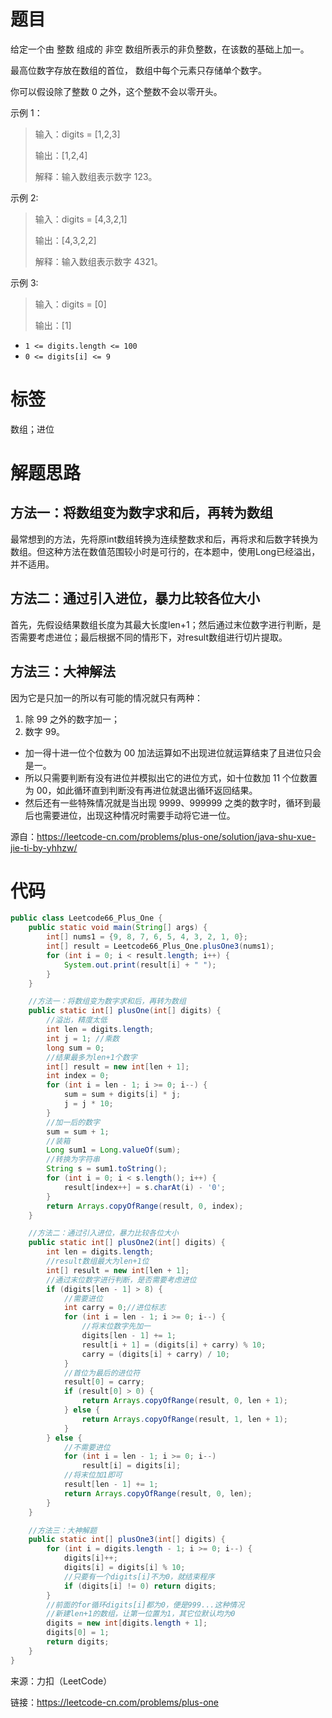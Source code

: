 # 题目

给定一个由 整数 组成的 非空 数组所表示的非负整数，在该数的基础上加一。

最高位数字存放在数组的首位， 数组中每个元素只存储单个数字。

你可以假设除了整数 0 之外，这个整数不会以零开头。



示例 1：

> 输入：digits = [1,2,3]
>
> 输出：[1,2,4]
>
> 解释：输入数组表示数字 123。

示例 2:

> 输入：digits = [4,3,2,1]
>
> 输出：[4,3,2,2]
>
> 解释：输入数组表示数字 4321。

示例 3:

> 输入：digits = [0]
>
> 输出：[1]

- `1 <= digits.length <= 100`
- `0 <= digits[i] <= 9`

# 标签

数组；进位

# 解题思路

## 方法一：将数组变为数字求和后，再转为数组

最常想到的方法，先将原int数组转换为连续整数求和后，再将求和后数字转换为数组。但这种方法在数值范围较小时是可行的，在本题中，使用Long已经溢出，并不适用。

## 方法二：通过引入进位，暴力比较各位大小

首先，先假设结果数组长度为其最大长度len+1；然后通过末位数字进行判断，是否需要考虑进位；最后根据不同的情形下，对result数组进行切片提取。

## 方法三：大神解法

因为它是只加一的所以有可能的情况就只有两种：

1. 除 99 之外的数字加一；
2. 数字 99。

- 加一得十进一位个位数为 00 加法运算如不出现进位就运算结束了且进位只会是一。
- 所以只需要判断有没有进位并模拟出它的进位方式，如十位数加 11 个位数置为 00，如此循环直到判断没有再进位就退出循环返回结果。
- 然后还有一些特殊情况就是当出现 9999、999999 之类的数字时，循环到最后也需要进位，出现这种情况时需要手动将它进一位。

源自：https://leetcode-cn.com/problems/plus-one/solution/java-shu-xue-jie-ti-by-yhhzw/



# 代码

```java
public class Leetcode66_Plus_One {
    public static void main(String[] args) {
        int[] nums1 = {9, 8, 7, 6, 5, 4, 3, 2, 1, 0};
        int[] result = Leetcode66_Plus_One.plusOne3(nums1);
        for (int i = 0; i < result.length; i++) {
            System.out.print(result[i] + " ");
        }
    }

    //方法一：将数组变为数字求和后，再转为数组
    public static int[] plusOne(int[] digits) {
        //溢出，精度太低
        int len = digits.length;
        int j = 1; //乘数
        long sum = 0;
        //结果最多为len+1个数字
        int[] result = new int[len + 1];
        int index = 0;
        for (int i = len - 1; i >= 0; i--) {
            sum = sum + digits[i] * j;
            j = j * 10;
        }
        //加一后的数字
        sum = sum + 1;
        //装箱
        Long sum1 = Long.valueOf(sum);
        //转换为字符串
        String s = sum1.toString();
        for (int i = 0; i < s.length(); i++) {
            result[index++] = s.charAt(i) - '0';
        }
        return Arrays.copyOfRange(result, 0, index);
    }

    //方法二：通过引入进位，暴力比较各位大小
    public static int[] plusOne2(int[] digits) {
        int len = digits.length;
        //result数组最大为len+1位
        int[] result = new int[len + 1];
        //通过末位数字进行判断，是否需要考虑进位
        if (digits[len - 1] > 8) {
            //需要进位
            int carry = 0;//进位标志
            for (int i = len - 1; i >= 0; i--) {
                //将末位数字先加一
                digits[len - 1] += 1;
                result[i + 1] = (digits[i] + carry) % 10;
                carry = (digits[i] + carry) / 10;
            }
            //首位为最后的进位符
            result[0] = carry;
            if (result[0] > 0) {
                return Arrays.copyOfRange(result, 0, len + 1);
            } else {
                return Arrays.copyOfRange(result, 1, len + 1);
            }
        } else {
            //不需要进位
            for (int i = len - 1; i >= 0; i--)
                result[i] = digits[i];
            //将末位加1即可
            result[len - 1] += 1;
            return Arrays.copyOfRange(result, 0, len);
        }
    }

    //方法三：大神解题
    public static int[] plusOne3(int[] digits) {
        for (int i = digits.length - 1; i >= 0; i--) {
            digits[i]++;
            digits[i] = digits[i] % 10;
            //只要有一个digits[i]不为0，就结束程序
            if (digits[i] != 0) return digits;
        }
        //前面的for循环digits[i]都为0，便是999...这种情况
        //新建len+1的数组，让第一位置为1，其它位默认均为0
        digits = new int[digits.length + 1];
        digits[0] = 1;
        return digits;
    }
}
```



来源：力扣（LeetCode）

链接：https://leetcode-cn.com/problems/plus-one